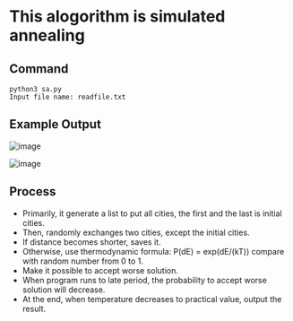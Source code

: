 # This alogorithm is simulated annealing

## Command
	python3 sa.py
	Input file name: readfile.txt
## Example Output
![image](https://user-images.githubusercontent.com/68893031/111447539-81341000-8748-11eb-9f6c-665d3193d37d.png)

![image](https://user-images.githubusercontent.com/68893031/111447572-87c28780-8748-11eb-9d13-ade7b1101b65.png)
## Process
- Primarily, it generate a list to put all cities, the first and the last is initial cities.
- Then, randomly exchanges two cities, except the initial cities.
- If distance becomes shorter, saves it.
- Otherwise, use thermodynamic formula: P(dE) = exp(dE/(kT)) compare with random number from 0 to 1.
- Make it possible to accept worse solution.
- When program runs to late period, the probability to accept worse solution will decrease.
- At the end, when temperature decreases to practical value, output the result.

